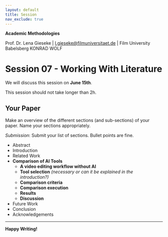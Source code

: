 ```yaml
---
layout: default
title: Session
nav_exclude: true
---
```


**Academic Methodologies**
  
Prof. Dr. Lena Gieseke \| l.gieseke@filmuniversitaet.de \| Film University Babelsberg KONRAD WOLF


# Session 07 - Working With Literature

We will discuss this session on **June 15th**.  

This session should not take longer than 2h.



## Your Paper

Make an overview of the different sections (and sub-sections) of your paper. Name your sections appropriately.

*Submission*: Submit your list of sections. Bullet points are fine.

- Abstract
- Introduction
- Related Work
- **Comparison of AI Tools**
  - **A video editing workflow without AI**
  - **Tool selection** *(necessary or can it be explained in the introduction?)*
  - **Comparison criteria**
  - **Comparison execution** 
  - **Results**
  - **Discussion**
- Future Work
- Conclusion
- Acknowledgements


---

**Happy Writing!**
